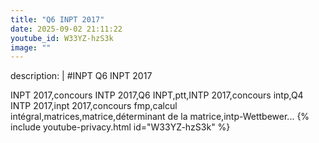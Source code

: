 ```yaml
---
title: "Q6 INPT 2017"
date: 2025-09-02 21:11:22 
youtube_id: W33YZ-hzS3k
image: ""
---
```

description: |
  #INPT
  Q6 INPT 2017
  
  
  INPT 2017,concours INTP 2017,Q6 INPT,ptt,INTP 2017,concours intp,Q4 INTP 2017,inpt 2017,concours fmp,calcul intégral,matrices,matrice,déterminant de la matrice,intp-Wettbewer...
{% include youtube-privacy.html id="W33YZ-hzS3k" %}

